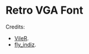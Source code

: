 # Retro VGA Font

Credits:

- [VileR](http://int10h.org/).
- [fly_indiz](http://old-dos.ru/index.php?page=files&mode=files&do=show&id=102798).
